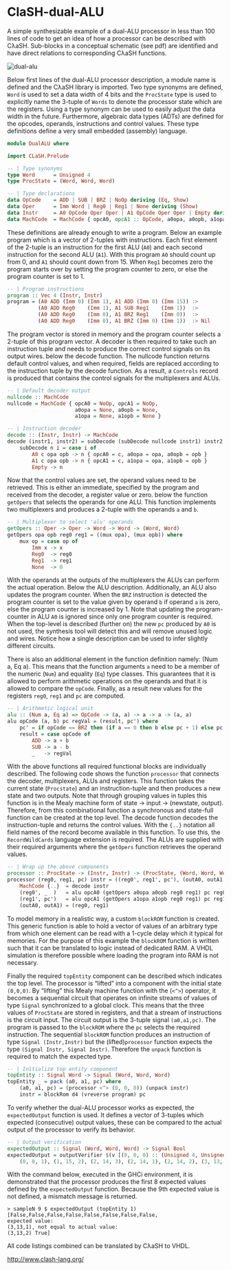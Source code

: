 ClaSH-dual-ALU
==============

A simple synthesizable example of a dual-ALU processor in less than 100 lines of code to get an idea of how a processor can be described with CλaSH. Sub-blocks in a conceptual schematic (see pdf) are identified and have direct relations to corresponding CλaSH functions.

![dual-alu](https://cloud.githubusercontent.com/assets/7501668/7552237/c7ecc540-f6a9-11e4-89b4-79526755ebd7.png)

Below first lines of the dual-ALU processor description, a module name is defined and the CλaSH library is imported. Two type synonyms are defined, `Word` is used to set a data width of 4 bits and the `ProcState` type is used to explicitly name the 3-tuple of `Words` to denote the processor state which are the registers. Using a type synonym can be used to easily adjust the data width in the future. Furthermore, algebraic data types (ADTs) are defined for the opcodes, operands, instructions and control values. These type definitions define a very small embedded (assembly) language. 

```haskell
module DualALU where

import CLaSH.Prelude

-- | Type synonyms
type Word      = Unsigned 4
type ProcState = (Word, Word, Word)

-- | Type declarations
data OpCode    = ADD | SUB | BRZ | NoOp deriving (Eq, Show)
data Oper      = Imm Word | Reg0 | Reg1 | None deriving (Show)
data Instr     = A0 OpCode Oper Oper | A1 OpCode Oper Oper | Empty deriving (Show)
data MachCode  = MachCode { opcA0, opcA1 :: OpCode, a0opa, a0opb, a1opa, a1opb :: Oper }
```

These definitions are already enough to write a program. Below an example program which is a vector of 2-tuples with instructions. Each first element of the 2-tuple is an instruction for the first ALU (`A0`) and each second instruction for the second ALU (`A1`). With this program `A0` should count up from 0, and `A1` should count down from 15. When `Reg1` becomes zero the program starts over by setting the program counter to zero, or else the program counter is set to 1.

```haskell
-- | Program instructions
program :: Vec 4 (Instr, Instr)
program = (A0 ADD (Imm 0) (Imm 1), A1 ADD (Imm 0) (Imm 15)) :>
          (A0 ADD Reg0    (Imm 1), A1 SUB Reg1    (Imm 1))  :> 
          (A0 ADD Reg0    (Imm 0), A1 BRZ Reg1    (Imm 0))  :> 
          (A0 ADD Reg0    (Imm 0), A1 BRZ (Imm 0) (Imm 1))  :> Nil
```

The program vector is stored in memory and the program counter selects a 2-tuple of this program vector. A decoder is then required to take such an instruction tuple and needs to produce the correct control signals on its output wires. below the decode function. The nullcode function returns default control values, and when required, fields are replaced according to the instruction tuple by the decode function. As a result, a `Controls` record is produced that contains the control signals for the multiplexers and ALUs. 

```haskell
-- | Default decoder output
nullcode :: MachCode
nullcode = MachCode { opcA0 = NoOp, opcA1 = NoOp, 
                      a0opa = None, a0opb = None, 
                      a1opa = None, a1opb = None }

-- | Instruction decoder
decode :: (Instr, Instr) -> MachCode
decode (instr1, instr2) = subDecode (subDecode nullcode instr1) instr2 where
    subDecode n i = case i of
        A0 c opa opb -> n { opcA0 = c, a0opa = opa, a0opb = opb }
        A1 c opa opb -> n { opcA1 = c, a1opa = opa, a1opb = opb }
        Empty -> n
```

Now that the control values are set, the operand values need to be retrieved. This is either an immediate, specified by the program and received from the decoder, a register value or zero. below the function `getOpers` that selects the operands for one ALU. This function implements two multiplexers and produces a 2-tuple with the operands `a` and `b`.

```haskell
-- | Multiplexer to select 'alu' operands 
getOpers :: Oper -> Oper -> Word -> Word -> (Word, Word)
getOpers opa opb reg0 reg1 = ((mux opa), (mux opb)) where 
    mux op = case op of
        Imm x -> x
        Reg0  -> reg0
        Reg1  -> reg1
        None  -> 0 
```

With the operands at the outputs of the multiplexers the ALUs can perform the actual operation. Below the ALU description. Additionally, an ALU also updates the program counter. When the `BRZ` instruction is detected the program counter is set to the value given by operand `b` if operand `a` is zero, else the program counter is increased by 1. Note that updating the program-counter in ALU `A0` is ignored since only one program counter is required. When the top-level is described (further on) the new `pc` produced by `A0` is not used, the synthesis tool will detect this
and will remove unused logic and wires. Notice how a single description can be used to infer slightly different circuits. 

There is also an additional element in the function definition namely: (Num a, Eq a). This means that the function arguments `a` need to be a member of the numeric (`Num`) and equality (`Eq`) type classes. This guarantees that it is allowed to perform arithmetic operations on the operands and that it is allowed to compare the `opCode`. Finally, as a result new values for the registers `reg0`, `reg1` and `pc` are computed.

```haskell
-- | Arithmetic logical unit
alu :: (Num a, Eq a) => OpCode -> (a, a) -> a -> a -> (a, a)
alu opCode (a, b) pc regVal = (result, pc') where
    pc' = if opCode == BRZ then (if a == 0 then b else pc + 1) else pc + 1
    result = case opCode of
        ADD -> a + b
        SUB -> a - b
        _   -> regVal
```

With the above functions all required functional blocks are individually described. The following code shows the function `processor` that connects the decoder, multiplexers, ALUs and registers. This function takes the current state (`Procstate`) and an instruction-tuple and then produces a new state and two outputs. Note that through grouping values in tuples this function is in the Mealy machine form of state → input → (newstate, output). Therefore, from this combinational function a synchronous and state-full function can be created at the top level. The decode function decodes the instruction-tuple and returns the control values. With the `{..}` notation all field names of the record become available in this function. To use this, the `RecordWildCards` language extension is required. The ALUs are supplied with their required arguments where the `getOpers` function retrieves the operand values.

```haskell
-- | Wrap up the above components
processor :: ProcState -> (Instr, Instr) -> (ProcState, (Word, Word, Word))
processor (reg0, reg1, pc) instr = ((reg0', reg1', pc'), (outA0, outA1, pc')) where
    MachCode {..}  = decode instr
    (reg0', _  )   = alu opcA0 (getOpers a0opa a0opb reg0 reg1) pc reg0
    (reg1', pc')   = alu opcA1 (getOpers a1opa a1opb reg0 reg1) pc reg1
    (outA0, outA1) = (reg0, reg1)
```

To model memory in a realistic way, a custom `blockROM` function is created. This generic function is able to hold a vector of values of an arbitrary type from which one element can be read with a 1-cycle delay which it typical for memories. For the purpose of this example the `blockROM` function is written such that it can be translated to logic instead of dedicated RAM. A VHDL simulation is therefore possible where loading the program into RAM is not necessary.

Finally the required `topEntity` component can be described which indicates the top level. The processor is “lifted” into a component with the initial state `(0,0,0)`. By “lifting” this Mealy machine function with the (`<^>`) operator, it becomes a sequential circuit that operates on infinite streams of values of type `Signal` synchronized to a global clock. This means that the three values of `ProcState` are stored in registers, and that a stream of instructions is the circuit input. The circuit output is the 3-tuple signal `(a0,a1,pc)`. The program is passed to the `blockROM` where the `pc` selects the required instruction. The sequential `blockROM` function produces an instruction of type `Signal (Instr,Instr)` but the (lifted)`processor` function expects the type `(Signal Instr, Signal Instr)`. Therefore
the `unpack` function is required to match the expected type.

```haskell
-- | Initialize top entity component
topEntity :: Signal Word -> Signal (Word, Word, Word)
topEntity _ = pack (a0, a1, pc) where
    (a0, a1, pc) = (processor <^> (0, 0, 0)) (unpack instr)
    instr = blockRom d4 (vreverse program) pc 
```

To verify whether the dual-ALU processor works as expected, the `expectedOutput` function is used. It defines a vector of 3-tuples which expected (consecutive) output values, these can be compared to the actual output of the processor to verify its behavior.

```haskell
-- | Output verification
expectedOutput :: Signal (Word, Word, Word) -> Signal Bool
expectedOutput = outputVerifier $(v [(0, 0, 0) :: (Unsigned 4, Unsigned 4, Unsigned 4), 
    (0, 0, 1), (1, 15, 2), (2, 14, 3), (2, 14, 1), (2, 14, 2), (3, 13, 3), (3, 13, 1) ])
```

With the command below, executed in the GHCi environment, it is demonstrated that the processor produces the first 8 expected values defined by the `expectedOutput` function. Because the 9th expected value is not defined, a mismatch message is returned.

```
> sampleN 9 $ expectedOutput (topEntity 1)
[False,False,False,False,False,False,False,False,
expected value:
(3,13,1), not equal to actual value:
(3,13,2) True]
```

All code listings combined can be translated by CλaSH to VHDL.

http://www.clash-lang.org/
